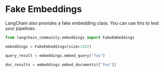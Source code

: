 # Fake Embeddings

LangChain also provides a fake embedding class. You can use this to test your pipelines.


```python
from langchain_community.embeddings import FakeEmbeddings
```


```python
embeddings = FakeEmbeddings(size=1352)
```


```python
query_result = embeddings.embed_query("foo")
```


```python
doc_results = embeddings.embed_documents(["foo"])
```
